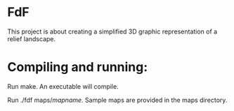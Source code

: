 # FdF
This project is about creating a simplified 3D graphic representation of a relief landscape.

# Compiling and running:

Run make. An executable will compile.

Run ./fdf maps/*mapname*. Sample maps are provided in the maps directory.
